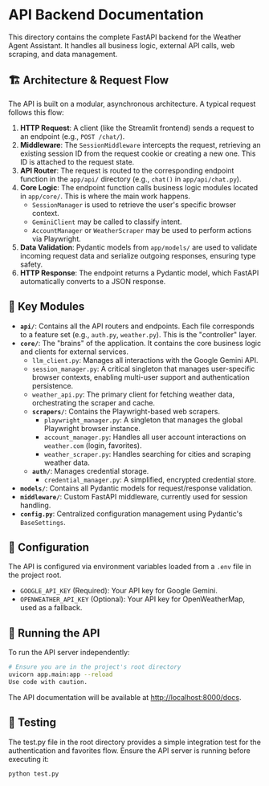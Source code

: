 # API Backend Documentation

This directory contains the complete FastAPI backend for the Weather Agent Assistant. It handles all business logic, external API calls, web scraping, and data management.

## 🏗️ Architecture & Request Flow

The API is built on a modular, asynchronous architecture. A typical request follows this flow:

1. **HTTP Request**: A client (like the Streamlit frontend) sends a request to an endpoint (e.g., `POST /chat/`).
2. **Middleware**: The `SessionMiddleware` intercepts the request, retrieving an existing session ID from the request cookie or creating a new one. This ID is attached to the request state.
3. **API Router**: The request is routed to the corresponding endpoint function in the `app/api/` directory (e.g., `chat()` in `app/api/chat.py`).
4. **Core Logic**: The endpoint function calls business logic modules located in `app/core/`. This is where the main work happens.
    - `SessionManager` is used to retrieve the user's specific browser context.
    - `GeminiClient` may be called to classify intent.
    - `AccountManager` or `WeatherScraper` may be used to perform actions via Playwright.
5. **Data Validation**: Pydantic models from `app/models/` are used to validate incoming request data and serialize outgoing responses, ensuring type safety.
6. **HTTP Response**: The endpoint returns a Pydantic model, which FastAPI automatically converts to a JSON response.

## 🧩 Key Modules

- **`api/`**: Contains all the API routers and endpoints. Each file corresponds to a feature set (e.g., `auth.py`, `weather.py`). This is the "controller" layer.
- **`core/`**: The "brains" of the application. It contains the core business logic and clients for external services.
  - `llm_client.py`: Manages all interactions with the Google Gemini API.
  - `session_manager.py`: A critical singleton that manages user-specific browser contexts, enabling multi-user support and authentication persistence.
  - `weather_api.py`: The primary client for fetching weather data, orchestrating the scraper and cache.
  - **`scrapers/`**: Contains the Playwright-based web scrapers.
    - `playwright_manager.py`: A singleton that manages the global Playwright browser instance.
    - `account_manager.py`: Handles all user account interactions on `weather.com` (login, favorites).
    - `weather_scraper.py`: Handles searching for cities and scraping weather data.
  - **`auth/`**: Manages credential storage.
    - `credential_manager.py`: A simplified, encrypted credential store.
- **`models/`**: Contains all Pydantic models for request/response validation.
- **`middleware/`**: Custom FastAPI middleware, currently used for session handling.
- **`config.py`**: Centralized configuration management using Pydantic's `BaseSettings`.

## 🔧 Configuration

The API is configured via environment variables loaded from a `.env` file in the project root.

- `GOOGLE_API_KEY` (Required): Your API key for Google Gemini.
- `OPENWEATHER_API_KEY` (Optional): Your API key for OpenWeatherMap, used as a fallback.

## 🚀 Running the API

To run the API server independently:

```bash
# Ensure you are in the project's root directory
uvicorn app.main:app --reload
Use code with caution.
```

The API documentation will be available at <http://localhost:8000/docs>.

## 🧪 Testing

The test.py file in the root directory provides a simple integration test for the authentication and favorites flow. Ensure the API server is running before executing it:

```bash
python test.py
```
